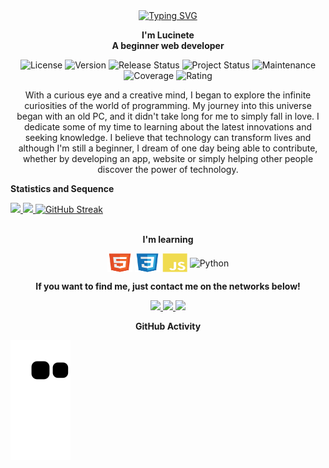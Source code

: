 <div align="center">
   <a href="https://git.io/typing-svg">
      <img src="https://readme-typing-svg.herokuapp.com?font=&pause=1000&color=000000&center=true&vCenter=true&width=435&lines=Welcome+to+my+profile" alt="Typing SVG" /></a>
   <p><b>I'm Lucinete<br>A beginner web developer</b></p>
   
   ![License](https://img.shields.io/badge/license-MIT-66CDAA.svg)
   ![Version](https://img.shields.io/badge/version-1.0.0-F2CB15.svg)
   ![Release Status](https://img.shields.io/badge/release-v1.0.0-2C82B5.svg)
   ![Project Status](https://img.shields.io/badge/status-active-brightgreen.svg)
   ![Maintenance](https://img.shields.io/badge/maintenance-active-orange.svg)
   ![Coverage](https://img.shields.io/badge/coverage-75%25-DA70D6.svg)
   ![Rating](https://img.shields.io/badge/rating-5%20stars-gold.svg)

   <p align="center">With a curious eye and a creative mind, I began to explore the infinite curiosities of the world of programming. My journey into this universe began with an old PC, and it didn't take long for me to simply fall in love. I dedicate some of my time to learning about the latest innovations and seeking knowledge. I believe that technology can transform lives and although I'm still a beginner, I dream of one day being able to contribute, whether by developing an app, website or simply helping other people discover the power of technology.</p>
</div
   
<div align="center" style="display: inline_block">
   <p><b>Statistics and Sequence</b></p>
   <a href="https://github.com/Lucinete-Tavares">
      <img height="180em" src="https://github-readme-stats.vercel.app/api?username=Lucinete-Tavares&show_icons=true&theme=tokyonight&include_all_commits=true&count_private=true"/>
      <img height="180em" src="https://github-readme-stats.vercel.app/api/top-langs/?username=Lucinete-Tavares&layout=compact&langs_count=6&theme=tokyonight"/>
   <a href="https://git.io/streak-stats">
      <img src="https://github-readme-streak-stats.herokuapp.com?user=Lucinete-Tavares&theme=tokyonight&mode=weekly" alt="GitHub Streak" /></a>
</div>
      
<div align="center" style="display: inline_block"><br>
  <p><b>I'm learning</b></p>
  <img align="center" alt="HTML" height="30" width="40" src="https://raw.githubusercontent.com/devicons/devicon/master/icons/html5/html5-original.svg">
  <img align="center" alt="CSS" height="30" width="40" src="https://raw.githubusercontent.com/devicons/devicon/master/icons/css3/css3-original.svg">
  <img align="center" alt="Js" height="30" width="40" src="https://raw.githubusercontent.com/devicons/devicon/master/icons/javascript/javascript-plain.svg">
  <img align="center" alt="Python" height="30" width="40" src="https://cdn.jsdelivr.net/gh/devicons/devicon/icons/python/python-original.svg"/>
</div>

<div align="center" style="display: inline_block">
   <p><b>If you want to find me, just contact me on the networks below!</b></p>
   <a href="https://discord.com/" target="_blank">
      <img src="https://img.shields.io/badge/Discord-7289DA?style=for-the-badge&logo=discord&logoColor=white" target="_blank">
   </a> 
   <a href="mailto:franciscoeltondias@gmail.com">
      <img src="https://img.shields.io/badge/-Gmail-%23333?style=for-the-badge&logo=gmail&logoColor=white" target="_blank">
   </a>
   <a href="https://www.linkedin.com/in/cl%C3%A1udia-carttler-046413276/" target="_blank">
      <img src="https://img.shields.io/badge/-LinkedIn-%230077B5?style=for-the-badge&logo=linkedin&logoColor=white" target="_blank">
   </a>
</div>

<p align="center"><b>GitHub Activity</b></p>
      
   ![Snake animation](https://github.com/Lucinete-Tavares/Lucinete-Tavares/blob/output/github-contribution-grid-snake.svg)
